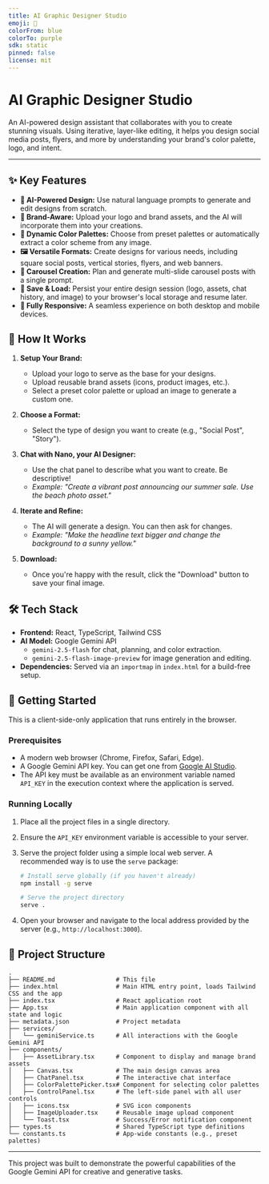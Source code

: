 ```yaml
---
title: AI Graphic Designer Studio
emoji: 🎨
colorFrom: blue
colorTo: purple
sdk: static
pinned: false
license: mit
---
```


# AI Graphic Designer Studio

An AI-powered design assistant that collaborates with you to create stunning visuals. Using iterative, layer-like editing, it helps you design social media posts, flyers, and more by understanding your brand's color palette, logo, and intent.

---

## ✨ Key Features

-   **🤖 AI-Powered Design:** Use natural language prompts to generate and edit designs from scratch.
-   **🎨 Brand-Aware:** Upload your logo and brand assets, and the AI will incorporate them into your creations.
-   **🌈 Dynamic Color Palettes:** Choose from preset palettes or automatically extract a color scheme from any image.
-   **🖼️ Versatile Formats:** Create designs for various needs, including square social posts, vertical stories, flyers, and web banners.
-   **🔄 Carousel Creation:** Plan and generate multi-slide carousel posts with a single prompt.
-   **💾 Save & Load:** Persist your entire design session (logo, assets, chat history, and image) to your browser's local storage and resume later.
-   **📱 Fully Responsive:** A seamless experience on both desktop and mobile devices.

## 🚀 How It Works

1.  **Setup Your Brand:**
    -   Upload your logo to serve as the base for your designs.
    -   Upload reusable brand assets (icons, product images, etc.).
    -   Select a preset color palette or upload an image to generate a custom one.

2.  **Choose a Format:**
    -   Select the type of design you want to create (e.g., "Social Post", "Story").

3.  **Chat with Nano, your AI Designer:**
    -   Use the chat panel to describe what you want to create. Be descriptive!
    -   *Example: "Create a vibrant post announcing our summer sale. Use the beach photo asset."*

4.  **Iterate and Refine:**
    -   The AI will generate a design. You can then ask for changes.
    -   *Example: "Make the headline text bigger and change the background to a sunny yellow."*

5.  **Download:**
    -   Once you're happy with the result, click the "Download" button to save your final image.

## 🛠️ Tech Stack

-   **Frontend:** React, TypeScript, Tailwind CSS
-   **AI Model:** Google Gemini API
    -   `gemini-2.5-flash` for chat, planning, and color extraction.
    -   `gemini-2.5-flash-image-preview` for image generation and editing.
-   **Dependencies:** Served via an `importmap` in `index.html` for a build-free setup.

## 🏁 Getting Started

This is a client-side-only application that runs entirely in the browser.

### Prerequisites

-   A modern web browser (Chrome, Firefox, Safari, Edge).
-   A Google Gemini API key. You can get one from [Google AI Studio](https://aistudio.google.com/app/apikey).
-   The API key must be available as an environment variable named `API_KEY` in the execution context where the application is served.

### Running Locally

1.  Place all the project files in a single directory.
2.  Ensure the `API_KEY` environment variable is accessible to your server.
3.  Serve the project folder using a simple local web server. A recommended way is to use the `serve` package:

    ```bash
    # Install serve globally (if you haven't already)
    npm install -g serve

    # Serve the project directory
    serve .
    ```

4.  Open your browser and navigate to the local address provided by the server (e.g., `http://localhost:3000`).

## 📁 Project Structure

```
.
├── README.md                 # This file
├── index.html                # Main HTML entry point, loads Tailwind CSS and the app
├── index.tsx                 # React application root
├── App.tsx                   # Main application component with all state and logic
├── metadata.json             # Project metadata
├── services/
│   └── geminiService.ts      # All interactions with the Google Gemini API
├── components/
│   ├── AssetLibrary.tsx      # Component to display and manage brand assets
│   ├── Canvas.tsx            # The main design canvas area
│   ├── ChatPanel.tsx         # The interactive chat interface
│   ├── ColorPalettePicker.tsx# Component for selecting color palettes
│   ├── ControlPanel.tsx      # The left-side panel with all user controls
│   ├── icons.tsx             # SVG icon components
│   ├── ImageUploader.tsx     # Reusable image upload component
│   └── Toast.tsx             # Success/Error notification component
├── types.ts                  # Shared TypeScript type definitions
└── constants.ts              # App-wide constants (e.g., preset palettes)
```

---

This project was built to demonstrate the powerful capabilities of the Google Gemini API for creative and generative tasks.
